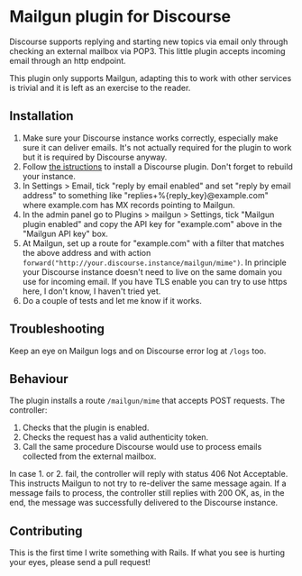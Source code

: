 Mailgun plugin for Discourse
============================

Discourse supports replying and starting new topics via email only through
checking an external mailbox via POP3. This little plugin accepts incoming
email through an http endpoint.

This plugin only supports Mailgun, adapting this to work with other services
is trivial and it is left as an exercise to the reader.


Installation
------------

1. Make sure your Discourse instance works correctly, especially make sure
   it can deliver emails. It's not actually required for the plugin to work
   but it is required by Discourse anyway.
2. Follow [the
   istructions](https://meta.discourse.org/t/install-a-plugin/19157) to
   install a Discourse plugin. Don't forget to rebuild your instance.
3. In Settings > Email, tick "reply by email enabled" and set "reply by email
   address" to something like "replies+%{reply_key}@example.com" where
   example.com has MX records pointing to Mailgun.
4. In the admin panel go to Plugins > mailgun > Settings, tick "Mailgun plugin
   enabled" and copy the API key for "example.com" above in the "Mailgun API
   key" box.
5. At Mailgun, set up a route for "example.com" with a filter that matches the
   above address and with action
   `forward("http://your.discourse.instance/mailgun/mime")`. In principle your
   Discourse instance doesn't need to live on the same domain you use for
   incoming email. If you have TLS enable you can try to use https here, I
   don't know, I haven't tried yet.
6. Do a couple of tests and let me know if it works.

Troubleshooting
---------------

Keep an eye on Mailgun logs and on Discourse error log at `/logs` too.

Behaviour
---------

The plugin installs a route `/mailgun/mime` that accepts POST requests. The
controller:

1. Checks that the plugin is enabled.
2. Checks the request has a valid authenticity token.
3. Call the same procedure Discourse would use to process emails collected
   from the external mailbox.

In case 1. or 2. fail, the controller will reply with status 406 Not
Acceptable. This instructs Mailgun to not try to re-deliver the same message
again. If a message fails to process, the controller still replies with
200 OK, as, in the end, the message was successfully delivered to the
Discourse instance.

Contributing
------------

This is the first time I write something with Rails. If what you see is
hurting your eyes, please send a pull request!

